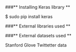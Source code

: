###** Installing Keras library **

$ sudo pip install keras

###** External libraries used **

###** External datasets used **

Stanford Glove Twittetter data
